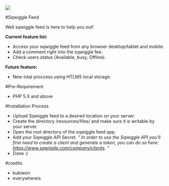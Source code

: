 ![](https://raw2.github.com/everywhereis/sqwiggle-feed/master/sqwigglefeed.PNG)


#Sqwiggle Feed
 
Well sqwiggle feed is here to help you out!
  
**Current feature list:**
 
  - Access your sqwiggle feed from any browser desktop/tablet and mobile.
  - Add a comment right into the sqwiggle fee.
  - Check users status (Available, busy, Offline).
 
**Future feature:**
 
  - New intal proccess using HTLM5 local storage.
 
#Pre-Requirement

  - PHP 5.X and above
 
#Installation Process
 
  - Upload Sqwiggle feed to a desired location on your server.
  -	Create the directory /resources/files/ and make sure it is writable by your server.
  - Open the root directory of the sqwiggle feed app.
  - Add your Sqwiggle API Secret.
  *" In order to use the Sqwiggle API you'll first need to create a client and generate a token, you can do so here: https://www.sqwiggle.com/company/clients. "*
  - Done :)
  
#credits

 - kukiwon
 - everywhereis




